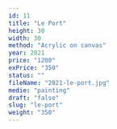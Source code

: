 ```yaml
---
id: 11
title: "Le Port"
height: 30
width: 30
method: "Acrylic on canvas"
year: 2021
price: "1200"
exPrice: "350"
status: ""
fileName: "2021-le-port.jpg"
medie: "painting"
draft: "false"
slug: "le-port"
weight: "350"
---
```

